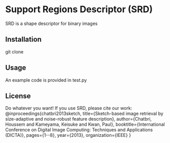 # Support Regions Descriptor (SRD)

SRD is a shape descriptor for binary images

## Installation

git clone 

## Usage

An example code is provided in test.py

## License

Do whatever you want!
If you use SRD, please cite our work:
@inproceedings{chatbri2013sketch,
  title={Sketch-based image retrieval by size-adaptive and noise-robust feature description},
  author={Chatbri, Houssem and Kameyama, Keisuke and Kwan, Paul},
  booktitle={International Conference on Digital Image Computing: Techniques and Applications (DICTA)},
  pages={1--8},
  year={2013},
  organization={IEEE}
}
